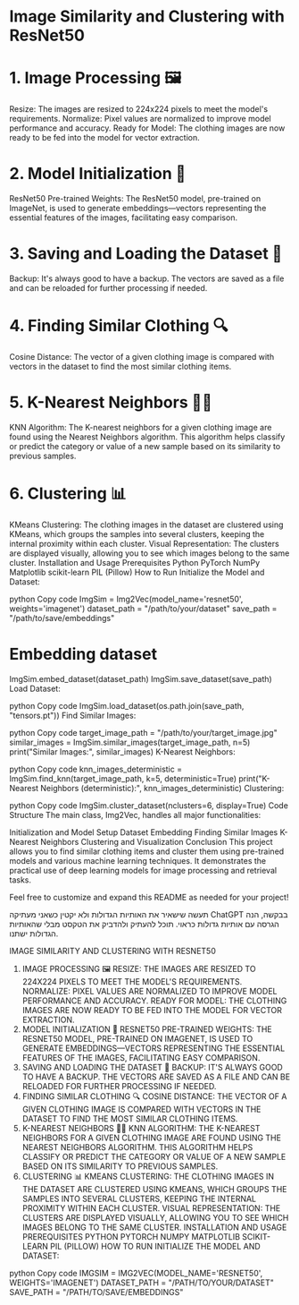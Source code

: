 # Image Similarity and Clustering with ResNet50

# 1. Image Processing 🖼️
Resize: The images are resized to 224x224 pixels to meet the model's requirements.
Normalize: Pixel values are normalized to improve model performance and accuracy.
Ready for Model: The clothing images are now ready to be fed into the model for vector extraction.
# 2. Model Initialization 🧠
ResNet50 Pre-trained Weights: The ResNet50 model, pre-trained on ImageNet, is used to generate embeddings—vectors representing the essential features of the images, facilitating easy comparison.
# 3. Saving and Loading the Dataset 💾
Backup: It's always good to have a backup. The vectors are saved as a file and can be reloaded for further processing if needed.
# 4. Finding Similar Clothing 🔍
Cosine Distance: The vector of a given clothing image is compared with vectors in the dataset to find the most similar clothing items.
# 5. K-Nearest Neighbors 🧑‍🏫
KNN Algorithm: The K-nearest neighbors for a given clothing image are found using the Nearest Neighbors algorithm. This algorithm helps classify or predict the category or value of a new sample based on its similarity to previous samples.
# 6. Clustering 📊
KMeans Clustering: The clothing images in the dataset are clustered using KMeans, which groups the samples into several clusters, keeping the internal proximity within each cluster.
Visual Representation: The clusters are displayed visually, allowing you to see which images belong to the same cluster.
Installation and Usage
Prerequisites
Python
PyTorch
NumPy
Matplotlib
scikit-learn
PIL (Pillow)
How to Run
Initialize the Model and Dataset:

python
Copy code
ImgSim = Img2Vec(model_name='resnet50', weights='imagenet')
dataset_path = "/path/to/your/dataset"
save_path = "/path/to/save/embeddings"

# Embedding dataset
ImgSim.embed_dataset(dataset_path)
ImgSim.save_dataset(save_path)
Load Dataset:

python
Copy code
ImgSim.load_dataset(os.path.join(save_path, "tensors.pt"))
Find Similar Images:

python
Copy code
target_image_path = "/path/to/your/target_image.jpg"
similar_images = ImgSim.similar_images(target_image_path, n=5)
print("Similar Images:", similar_images)
K-Nearest Neighbors:

python
Copy code
knn_images_deterministic = ImgSim.find_knn(target_image_path, k=5, deterministic=True)
print("K-Nearest Neighbors (deterministic):", knn_images_deterministic)
Clustering:

python
Copy code
ImgSim.cluster_dataset(nclusters=6, display=True)
Code Structure
The main class, Img2Vec, handles all major functionalities:

Initialization and Model Setup
Dataset Embedding
Finding Similar Images
K-Nearest Neighbors
Clustering and Visualization
Conclusion
This project allows you to find similar clothing items and cluster them using pre-trained models and various machine learning techniques. It demonstrates the practical use of deep learning models for image processing and retrieval tasks.

Feel free to customize and expand this README as needed for your project!

תעשה שישאיר את האותיות הגדולות ולא יקטין כשאני מעתיקה
ChatGPT
בבקשה, הנה הגרסה עם אותיות גדולות כראוי. תוכל להעתיק ולהדביק את הטקסט מבלי שהאותיות הגדולות ישתנו.

IMAGE SIMILARITY AND CLUSTERING WITH RESNET50
1. IMAGE PROCESSING 🖼️
RESIZE: THE IMAGES ARE RESIZED TO 224X224 PIXELS TO MEET THE MODEL'S REQUIREMENTS.
NORMALIZE: PIXEL VALUES ARE NORMALIZED TO IMPROVE MODEL PERFORMANCE AND ACCURACY.
READY FOR MODEL: THE CLOTHING IMAGES ARE NOW READY TO BE FED INTO THE MODEL FOR VECTOR EXTRACTION.
2. MODEL INITIALIZATION 🧠
RESNET50 PRE-TRAINED WEIGHTS: THE RESNET50 MODEL, PRE-TRAINED ON IMAGENET, IS USED TO GENERATE EMBEDDINGS—VECTORS REPRESENTING THE ESSENTIAL FEATURES OF THE IMAGES, FACILITATING EASY COMPARISON.
3. SAVING AND LOADING THE DATASET 💾
BACKUP: IT'S ALWAYS GOOD TO HAVE A BACKUP. THE VECTORS ARE SAVED AS A FILE AND CAN BE RELOADED FOR FURTHER PROCESSING IF NEEDED.
4. FINDING SIMILAR CLOTHING 🔍
COSINE DISTANCE: THE VECTOR OF A GIVEN CLOTHING IMAGE IS COMPARED WITH VECTORS IN THE DATASET TO FIND THE MOST SIMILAR CLOTHING ITEMS.
5. K-NEAREST NEIGHBORS 🧑‍🏫
KNN ALGORITHM: THE K-NEAREST NEIGHBORS FOR A GIVEN CLOTHING IMAGE ARE FOUND USING THE NEAREST NEIGHBORS ALGORITHM. THIS ALGORITHM HELPS CLASSIFY OR PREDICT THE CATEGORY OR VALUE OF A NEW SAMPLE BASED ON ITS SIMILARITY TO PREVIOUS SAMPLES.
6. CLUSTERING 📊
KMEANS CLUSTERING: THE CLOTHING IMAGES IN THE DATASET ARE CLUSTERED USING KMEANS, WHICH GROUPS THE SAMPLES INTO SEVERAL CLUSTERS, KEEPING THE INTERNAL PROXIMITY WITHIN EACH CLUSTER.
VISUAL REPRESENTATION: THE CLUSTERS ARE DISPLAYED VISUALLY, ALLOWING YOU TO SEE WHICH IMAGES BELONG TO THE SAME CLUSTER.
INSTALLATION AND USAGE
PREREQUISITES
PYTHON
PYTORCH
NUMPY
MATPLOTLIB
SCIKIT-LEARN
PIL (PILLOW)
HOW TO RUN
INITIALIZE THE MODEL AND DATASET:

python
Copy code
IMGSIM = IMG2VEC(MODEL_NAME='RESNET50', WEIGHTS='IMAGENET')
DATASET_PATH = "/PATH/TO/YOUR/DATASET"
SAVE_PATH = "/PATH/TO/SAVE/EMBEDDINGS"

